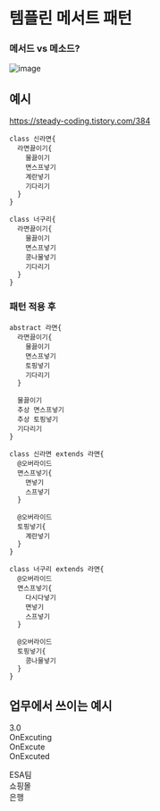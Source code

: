 # 템플린 메서트 패턴

### 메서드 vs 메소드?

![image](https://user-images.githubusercontent.com/59535499/198889402-afc82e07-408c-4243-86e8-9224133e16f9.png)
 
## 예시

https://steady-coding.tistory.com/384  
 
```
class 신라면{
  라면끓이기{
    물끓이기
    면스프넣기
    계란넣기
    기다리기
  }
}

class 너구리{
  라면끓이기{
    물끓이기
    면스프넣기
    콩나물넣기
    기다리기
  }
}
```

### 패턴 적용 후

```
abstract 라면{
  라면끓이기{
    물끓이기
    면스프넣기
    토핑넣기
    기다리기
  }
  
  물끓이기
  추상 면스프넣기
  추상 토핑넣기
  기다리기
}

class 신라면 extends 라면{
  @오버라이드
  면스프넣기{
    면넣기
    스프넣기
  }
  
  @오버라이드
  토핑넣기{
    계란넣기
  }
}

class 너구리 extends 라면{
  @오버라이드
  면스프넣기{
    다시다넣기
    면넣기
    스프넣기
  }
  
  @오버라이드
  토핑넣기{
    콩나물넣기
  }
}
```

## 업무에서 쓰이는 예시

3.0  
OnExcuting  
OnExcute  
OnExcuted  
  
ESA팀  
쇼핑몰  
은행  
